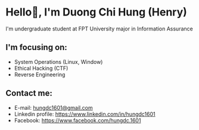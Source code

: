 # Hello👋, I'm Duong Chi Hung (Henry)
I'm undergraduate student at FPT University major in Information Assurance
## I'm focusing on:
- System Operations (Linux, Window)
- Ethical Hacking (CTF)
- Reverse Engineering
## Contact me:
- E-mail: hungdc1601@gmail.com
- Linkedin profile: https://www.linkedin.com/in/hungdc1601
- Facebook: https://www.facebook.com/hungdc.1601
